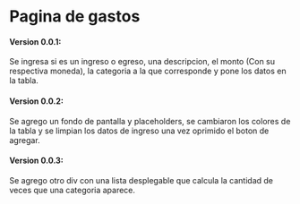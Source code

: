 # Pagina de gastos
#### Version 0.0.1:
Se ingresa si es un ingreso o egreso, una descripcion, el monto (Con su respectiva moneda), la categoria a la que corresponde y pone los datos en la tabla.
#### Version 0.0.2:
Se agrego un fondo de pantalla y placeholders, se cambiaron los colores de la tabla y se limpian los datos de ingreso una vez oprimido el boton de agregar. 
#### Version 0.0.3:
Se agrego otro div con una lista desplegable que calcula la cantidad de veces que una categoria aparece.
